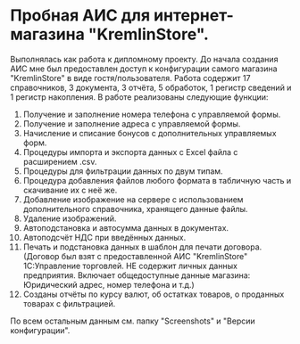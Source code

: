 # Пробная АИС для интернет-магазина "KremlinStore".
Выполнялась как работа к дипломному проекту. До начала создания АИС мне был предоставлен доступ к конфигурации самого магазина "KremlinStore" в виде гостя/пользователя. Работа содержит 17 справочников, 3 документа, 3 отчёта, 5 обработок, 1 регистр сведений и 1 регистр накопления. В работе реализованы следующие функции:

1. Получение и заполнение номера телефона с управляемой формы.
2. Получение и заполнение адреса с управляемой формы.
3. Начисление и списание бонусов с дополнительных управляемых форм.
4. Процедуры импорта и экспорта данных с Excel файла с расширением .csv.
5. Процедуры для фильтрации данных по двум типам.
6. Процедура добавления файлов любого формата в табличную часть и скачивание их с неё же.
7. Добавление изображение на сервере с использованием дополнительного справочника, хранящего данные файлы.
8. Удаление изображений.
9. Автоподстановка и автосумма данных в документах.
10. Автоподсчёт НДС при введённых данных.
11. Печать и подстановка данных в шаблон для печати договора. (Договор был взят с предоставленной АИС "KremlinStore" 1С:Управление торговлей. НЕ содержит личных данных предприятия. Включает общедоступные данные магазина:
Юридический адрес, номер телефона и т.д.)
12. Созданы отчёты по курсу валют, об остатках товаров, о проданных товарах с фильтрацией.

По всем остальным данным см. папку "Screenshots" и "Версии конфигурации".

